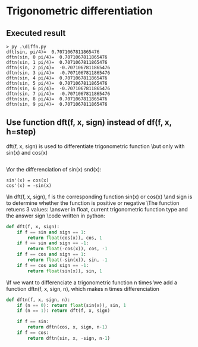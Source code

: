 # Trigonometric differentiation

## Executed result
```
> py .\diffn.py
dft(sin, pi/4)=  0.7071067811865476
dftn(sin, 0 pi/4)=  0.7071067811865476
dftn(sin, 1 pi/4)=  0.7071067811865476
dftn(sin, 2 pi/4)=  -0.7071067811865476
dftn(sin, 3 pi/4)=  -0.7071067811865476
dftn(sin, 4 pi/4)=  0.7071067811865476
dftn(sin, 5 pi/4)=  0.7071067811865476
dftn(sin, 6 pi/4)=  -0.7071067811865476
dftn(sin, 7 pi/4)=  -0.7071067811865476
dftn(sin, 8 pi/4)=  0.7071067811865476
dftn(sin, 9 pi/4)=  0.7071067811865476
```

## Use function dft(f, x, sign) instead of df(f, x, h=step)
dft(f, x, sign) is used to differentiate trigonometric function
\but only with sin(x) and cos(x)
```
```
\for the differenciation of sin(x) snd(x):
```
sin'(x) = cos(x)
cos'(x) = -sin(x)
```
\In dft(f, x, sign), f is the corresponding function sin(x) or cos(x)
\and sign is to determine whether the function is positive or negative
\The function retuens 3 values:
\answer in float, current trigonometric function type and the answer sign
\code written in python:
```py
def dft(f, x, sign):
    if f == sin and sign == 1:
        return float(cos(x)), cos, 1
    if f == sin and sign == -1:
        return float(-cos(x)), cos, -1
    if f == cos and sign == 1:
        return float(-sin(x)), sin, -1
    if f == cos and sign == -1:
        return float(sin(x)), sin, 1
```
\If we want to differenciate a trigonometric function n times
\we add a function dftn(f, x, sign, n), which makes n times differenciation
```py
def dftn(f, x, sign, n):
    if (n == 0): return float(sin(x)), sin, 1
    if (n == 1): return dft(f, x, sign)

    if f == sin:
        return dftn(cos, x, sign, n-1)
    if f == cos:
        return dftn(sin, x, -sign, n-1)
```

